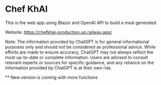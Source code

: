# Chef KhAI

This is the web app using Blazor and OpenAI API to build a meal generated 

Website: https://chefkhai-production.up.railway.app/

Note: The information provided by ChatGPT is for general informational purposes only and should not be considered as professional advice. While efforts are made to ensure accuracy, ChatGPT may not always reflect the most up-to-date or complete information. Users are advised to consult relevant experts or sources for specific guidance, and any reliance on the information provided by ChatGPT is at their own risk.

** New version is coming with more functions
